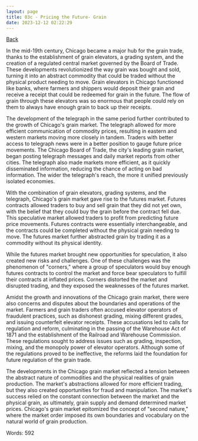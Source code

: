 ```yaml
---
layout: page
title: 03c - Pricing the Future- Grain
date: 2023-12-12 02:22:29
---
```


[Back](./)


In the mid-19th century, Chicago became a major hub for the grain trade, thanks to the establishment of grain elevators, a grading system, and the creation of a regulated central market governed by the Board of Trade. These developments revolutionized the way grain was bought and sold, turning it into an abstract commodity that could be traded without the physical product needing to move. Grain elevators in Chicago functioned like banks, where farmers and shippers would deposit their grain and receive a receipt that could be redeemed for grain in the future. The flow of grain through these elevators was so enormous that people could rely on them to always have enough grain to back up their receipts.

The development of the telegraph in the same period further contributed to the growth of Chicago's grain market. The telegraph allowed for more efficient communication of commodity prices, resulting in eastern and western markets moving more closely in tandem. Traders with better access to telegraph news were in a better position to gauge future price movements. The Chicago Board of Trade, the city's leading grain market, began posting telegraph messages and daily market reports from other cities. The telegraph also made markets more efficient, as it quickly disseminated information, reducing the chance of acting on bad information. The wider the telegraph's reach, the more it unified previously isolated economies.

With the combination of grain elevators, grading systems, and the telegraph, Chicago's grain market gave rise to the futures market. Futures contracts allowed traders to buy and sell grain that they did not yet own, with the belief that they could buy the grain before the contract fell due. This speculative market allowed traders to profit from predicting future price movements. Futures contracts were essentially interchangeable, and the contracts could be completed without the physical grain needing to move. The futures market further abstracted grain by trading it as a commodity without its physical identity.

While the futures market brought new opportunities for speculation, it also created new risks and challenges. One of these challenges was the phenomenon of "corners," where a group of speculators would buy enough futures contracts to control the market and force bear speculators to fulfill their contracts at inflated prices. Corners distorted the market and disrupted trading, and they exposed the weaknesses of the futures market.

Amidst the growth and innovations of the Chicago grain market, there were also concerns and disputes about the boundaries and operations of the market. Farmers and grain traders often accused elevator operators of fraudulent practices, such as dishonest grading, mixing different grades, and issuing counterfeit elevator receipts. These accusations led to calls for regulation and reform, culminating in the passing of the Warehouse Act of 1871 and the establishment of the Railroad and Warehouse Commission. These regulations sought to address issues such as grading, inspection, mixing, and the monopoly power of elevator operators. Although some of the regulations proved to be ineffective, the reforms laid the foundation for future regulation of the grain trade.

The developments in the Chicago grain market reflected a tension between the abstract nature of commodities and the physical realities of grain production. The market's abstractions allowed for more efficient trading, but they also created opportunities for fraud and manipulation. The market's success relied on the constant connection between the market and the physical grain, as ultimately, grain supply and demand determined market prices. Chicago's grain market epitomized the concept of "second nature," where the market order imposed its own boundaries and vocabulary on the natural world of grain production.

Words: 592